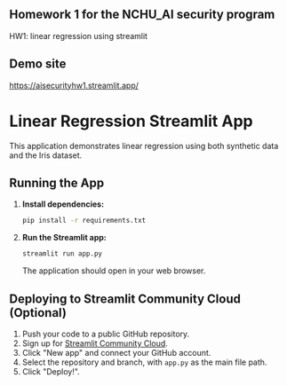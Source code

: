 ## Homework 1 for the NCHU_AI security program

HW1: linear regression using streamlit

## Demo site 
https://aisecurityhw1.streamlit.app/

# Linear Regression Streamlit App

This application demonstrates linear regression using both synthetic data and the Iris dataset.

## Running the App

1.  **Install dependencies:**
    ```bash
    pip install -r requirements.txt
    ```

2.  **Run the Streamlit app:**
    ```bash
    streamlit run app.py
    ```

    The application should open in your web browser.




## Deploying to Streamlit Community Cloud (Optional)

1.  Push your code to a public GitHub repository.
2.  Sign up for [Streamlit Community Cloud](https://streamlit.io/cloud).
3.  Click "New app" and connect your GitHub account.
4.  Select the repository and branch, with `app.py` as the main file path.
5.  Click "Deploy!".
